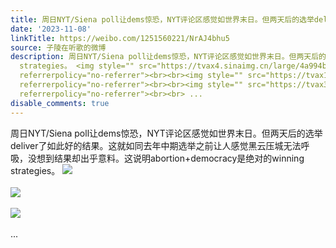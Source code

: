 ```yaml
---
title: 周日NYT/Siena poll让dems惊恐，NYT评论区感觉如世界末日。但两天后的选举deliver了如此好的结果。这就如同去年中期选举之前让人感觉黑云压城无法呼吸，没想到结...
date: '2023-11-08'
linkTitle: https://weibo.com/1251560221/NrAJ4bhu5
source: 子陵在听歌的微博
description: 周日NYT/Siena poll让dems惊恐，NYT评论区感觉如世界末日。但两天后的选举deliver了如此好的结果。这就如同去年中期选举之前让人感觉黑云压城无法呼吸，没想到结果却出乎意料。这说明abortion+democracy是绝对的winning
  strategies。 <img style="" src="https://tvax4.sinaimg.cn/large/4a994b1dgy1hjniciu2ecj24df38sk6u.jpg"
  referrerpolicy="no-referrer"><br><br><img style="" src="https://tvax1.sinaimg.cn/large/4a994b1dgy1hjnicgus3oj24df3g84qp.jpg"
  referrerpolicy="no-referrer"><br><br><img style="" src="https://tvax3.sinaimg.cn/large/4a994b1dgy1hjnk0sm22tj24df3na4qp.jpg"
  referrerpolicy="no-referrer"><br><br> ...
disable_comments: true
---
```

周日NYT/Siena poll让dems惊恐，NYT评论区感觉如世界末日。但两天后的选举deliver了如此好的结果。这就如同去年中期选举之前让人感觉黑云压城无法呼吸，没想到结果却出乎意料。这说明abortion+democracy是绝对的winning strategies。 <img style="" src="https://tvax4.sinaimg.cn/large/4a994b1dgy1hjniciu2ecj24df38sk6u.jpg" referrerpolicy="no-referrer"><br><br><img style="" src="https://tvax1.sinaimg.cn/large/4a994b1dgy1hjnicgus3oj24df3g84qp.jpg" referrerpolicy="no-referrer"><br><br><img style="" src="https://tvax3.sinaimg.cn/large/4a994b1dgy1hjnk0sm22tj24df3na4qp.jpg" referrerpolicy="no-referrer"><br><br> ...
